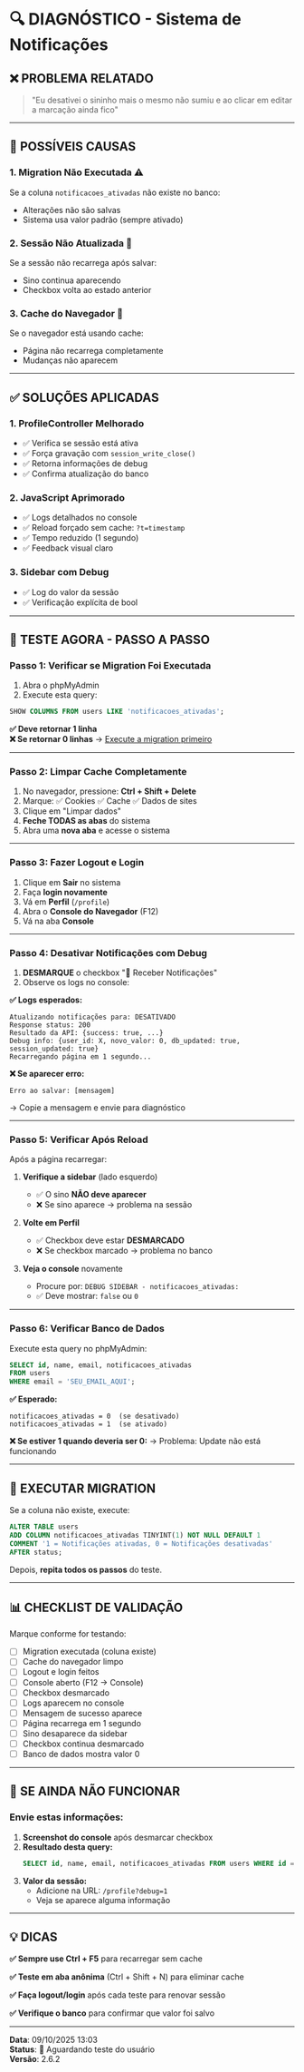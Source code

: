 # 🔍 DIAGNÓSTICO - Sistema de Notificações

## ❌ PROBLEMA RELATADO

> "Eu desativei o sininho mais o mesmo não sumiu e ao clicar em editar a marcação ainda fico"

---

## 🎯 POSSÍVEIS CAUSAS

### **1. Migration Não Executada** ⚠️
Se a coluna `notificacoes_ativadas` não existe no banco:
- Alterações não são salvas
- Sistema usa valor padrão (sempre ativado)

### **2. Sessão Não Atualizada** 🔄
Se a sessão não recarrega após salvar:
- Sino continua aparecendo
- Checkbox volta ao estado anterior

### **3. Cache do Navegador** 💾
Se o navegador está usando cache:
- Página não recarrega completamente
- Mudanças não aparecem

---

## ✅ SOLUÇÕES APLICADAS

### **1. ProfileController Melhorado**
- ✅ Verifica se sessão está ativa
- ✅ Força gravação com `session_write_close()`
- ✅ Retorna informações de debug
- ✅ Confirma atualização do banco

### **2. JavaScript Aprimorado**
- ✅ Logs detalhados no console
- ✅ Reload forçado sem cache: `?t=timestamp`
- ✅ Tempo reduzido (1 segundo)
- ✅ Feedback visual claro

### **3. Sidebar com Debug**
- ✅ Log do valor da sessão
- ✅ Verificação explícita de bool

---

## 🔧 TESTE AGORA - PASSO A PASSO

### **Passo 1: Verificar se Migration Foi Executada**

1. Abra o phpMyAdmin
2. Execute esta query:

```sql
SHOW COLUMNS FROM users LIKE 'notificacoes_ativadas';
```

**✅ Deve retornar 1 linha**  
**❌ Se retornar 0 linhas** → [Execute a migration primeiro](#executar-migration)

---

### **Passo 2: Limpar Cache Completamente**

1. No navegador, pressione: **Ctrl + Shift + Delete**
2. Marque: ✅ Cookies ✅ Cache ✅ Dados de sites
3. Clique em "Limpar dados"
4. **Feche TODAS as abas** do sistema
5. Abra uma **nova aba** e acesse o sistema

---

### **Passo 3: Fazer Logout e Login**

1. Clique em **Sair** no sistema
2. Faça **login novamente**
3. Vá em **Perfil** (`/profile`)
4. Abra o **Console do Navegador** (F12)
5. Vá na aba **Console**

---

### **Passo 4: Desativar Notificações com Debug**

1. **DESMARQUE** o checkbox "🔔 Receber Notificações"
2. Observe os logs no console:

**✅ Logs esperados:**
```
Atualizando notificações para: DESATIVADO
Response status: 200
Resultado da API: {success: true, ...}
Debug info: {user_id: X, novo_valor: 0, db_updated: true, session_updated: true}
Recarregando página em 1 segundo...
```

**❌ Se aparecer erro:**
```
Erro ao salvar: [mensagem]
```
→ Copie a mensagem e envie para diagnóstico

---

### **Passo 5: Verificar Após Reload**

Após a página recarregar:

1. **Verifique a sidebar** (lado esquerdo)
   - ✅ O sino **NÃO deve aparecer**
   - ❌ Se sino aparece → problema na sessão

2. **Volte em Perfil**
   - ✅ Checkbox deve estar **DESMARCADO**
   - ❌ Se checkbox marcado → problema no banco

3. **Veja o console** novamente
   - Procure por: `DEBUG SIDEBAR - notificacoes_ativadas:`
   - ✅ Deve mostrar: `false` ou `0`

---

### **Passo 6: Verificar Banco de Dados**

Execute esta query no phpMyAdmin:

```sql
SELECT id, name, email, notificacoes_ativadas 
FROM users 
WHERE email = 'SEU_EMAIL_AQUI';
```

**✅ Esperado:**
```
notificacoes_ativadas = 0  (se desativado)
notificacoes_ativadas = 1  (se ativado)
```

**❌ Se estiver 1 quando deveria ser 0:**
→ Problema: Update não está funcionando

---

## 🔴 EXECUTAR MIGRATION

Se a coluna não existe, execute:

```sql
ALTER TABLE users 
ADD COLUMN notificacoes_ativadas TINYINT(1) NOT NULL DEFAULT 1 
COMMENT '1 = Notificações ativadas, 0 = Notificações desativadas' 
AFTER status;
```

Depois, **repita todos os passos** do teste.

---

## 📊 CHECKLIST DE VALIDAÇÃO

Marque conforme for testando:

- [ ] Migration executada (coluna existe)
- [ ] Cache do navegador limpo
- [ ] Logout e login feitos
- [ ] Console aberto (F12 → Console)
- [ ] Checkbox desmarcado
- [ ] Logs aparecem no console
- [ ] Mensagem de sucesso aparece
- [ ] Página recarrega em 1 segundo
- [ ] Sino desaparece da sidebar
- [ ] Checkbox continua desmarcado
- [ ] Banco de dados mostra valor 0

---

## 🐛 SE AINDA NÃO FUNCIONAR

### **Envie estas informações:**

1. **Screenshot do console** após desmarcar checkbox
2. **Resultado desta query:**
   ```sql
   SELECT id, name, email, notificacoes_ativadas FROM users WHERE id = SEU_ID;
   ```
3. **Valor da sessão:**
   - Adicione na URL: `/profile?debug=1`
   - Veja se aparece alguma informação

---

## 💡 DICAS

**✅ Sempre use Ctrl + F5** para recarregar sem cache

**✅ Teste em aba anônima** (Ctrl + Shift + N) para eliminar cache

**✅ Faça logout/login** após cada teste para renovar sessão

**✅ Verifique o banco** para confirmar que valor foi salvo

---

**Data**: 09/10/2025 13:03  
**Status**: 🔧 Aguardando teste do usuário  
**Versão**: 2.6.2
